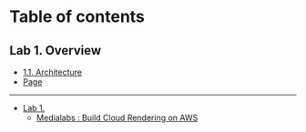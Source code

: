 # Table of contents

## Lab 1. Overview

* [1.1. Architecture](README.md)
* [Page](lab-1.-overview/page.md)

***

* [Lab 1.](lab-1./README.md)
  * [Medialabs : Build Cloud Rendering on AWS](lab-1./init.md)
